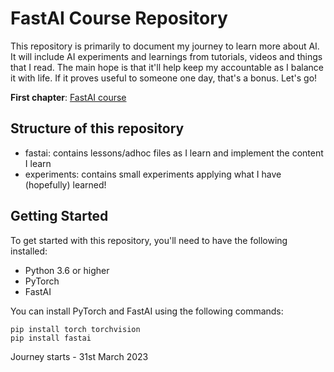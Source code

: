 # FastAI Course Repository

This repository is primarily to document my journey to learn more about AI. It will include AI experiments and learnings from tutorials, videos and things that I read.
The main hope is that it'll help keep my accountable as I balance it with life. If it proves useful to someone one day, that's a bonus. Let's go!

**First chapter**: [FastAI course](https://course.fast.ai/)


## Structure of this repository
- fastai: contains lessons/adhoc files as I learn and implement the content I learn
- experiments: contains small experiments applying what I have (hopefully) learned!

## Getting Started

To get started with this repository, you'll need to have the following installed:

- Python 3.6 or higher
- PyTorch
- FastAI

You can install PyTorch and FastAI using the following commands:

```
pip install torch torchvision
pip install fastai
```

Journey starts - 31st March 2023